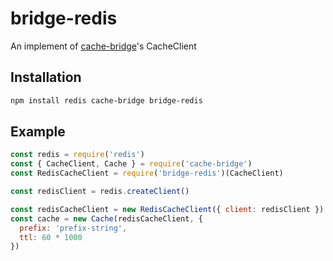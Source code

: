 # bridge-redis

An implement of [cache-bridge](https://www.npmjs.com/package/cache-bridge)'s CacheClient

## Installation

```sh
npm install redis cache-bridge bridge-redis
```

## Example

```js
const redis = require('redis')
const { CacheClient, Cache } = require('cache-bridge')
const RedisCacheClient = require('bridge-redis')(CacheClient)

const redisClient = redis.createClient()

const redisCacheClient = new RedisCacheClient({ client: redisClient })
const cache = new Cache(redisCacheClient, {
  prefix: 'prefix-string',
  ttl: 60 * 1000
})
```
